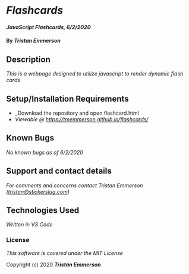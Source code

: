 # _Flashcards_

#### _JavaScript Flashcards, 6/2/2020_

#### By _**Tristan Emmerson**_

## Description

_This is a webpage designed to utilize javascript to render dynamic flash cards_

## Setup/Installation Requirements

* _Download the repository and open flashcard.html
* _Viewable @ https://tmemmerson.github.io/flashcards/_

## Known Bugs

_No known bugs as of 6/2/2020_

## Support and contact details
 
_For comments and concerns contact Tristan Emmerson (tristan@stickerslug.com)_

## Technologies Used

_Written in VS Code_

### License

*This software is covered under the MIT License*

Copyright (c) 2020 **_Tristan Emmerson_**